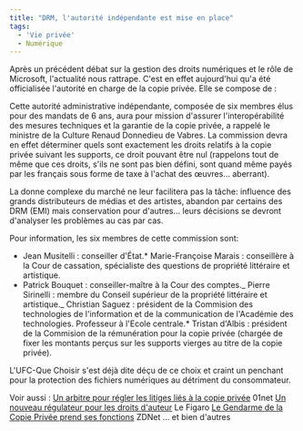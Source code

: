 ```yaml
---
title: "DRM, l'autorité indépendante est mise en place"
tags:
  - 'Vie privée'
  - Numérique
---
```


Après un précédent débat sur la gestion des droits numériques et le rôle de
Microsoft, l'actualité nous rattrape. C'est en effet aujourd'hui qu'a été
officialisée l'autorité en charge de la copie privée. Elle se compose de&nbsp;:

Cette autorité administrative indépendante, composée de six membres élus pour
des mandats de 6 ans, aura pour mission d'assurer l'interopérabilité des mesures
techniques et la garantie de la copie privée, a rappelé le ministre de la
Culture Renaud Donnedieu de Vabres. La commission devra en effet déterminer
quels sont exactement les droits relatifs à la copie privée suivant les
supports, ce droit pouvant être nul (rappelons tout de même que ces droits,
s'ils ne sont pas bien défini, sont quand même payés par les français sous forme
de taxe à l'achat des œuvres… aberrant).

La donne complexe du marché ne leur facilitera pas la t&acirc;che: influence des
grands distributeurs de médias et des artistes, abandon par certains des DRM
(EMI) mais conservation pour d'autres… leurs décisions se devront d'analyser les
problèmes au cas par cas.

Pour information, les six membres de cette commission sont:

- Jean Musitelli&nbsp;: conseiller d'État.\* Marie-Françoise Marais&nbsp;:
  conseillère à la Cour de cassation, spécialiste des questions de propriété
  littéraire et artistique.
- Patrick Bouquet&nbsp;: conseiller-maître à la Cour des comptes._ Pierre
  Sirinelli&nbsp;: membre du Conseil supérieur de la propriété littéraire et
  artistique._ Christian Saguez&nbsp;: président de la Commision des
  technologies de l'information et de la communication de l'Académie des
  technologies. Professeur à l'Ecole centrale.\* Tristan d'Albis&nbsp;:
  président de la Commision de la rémunération pour la copie privée (chargée de
  fixer les montants perçus sur les supports vierges au titre de la copie
  privée).

L'UFC-Que Choisir s'est déjà dite déçu de ce choix et craint un penchant pour la
protection des fichiers numériques au détriment du consommateur.

Voir aussi&nbsp;:
[Un arbitre pour régler les litiges liés à la copie privée](http://www.01net.com/editorial/345814/un-arbitre-pour-regler-les-litiges-lies-a-la-copie-privee/)
01net
[Un nouveau régulateur pour les droits d'auteur](http://www.lefigaro.fr/medias/20070407.FIG000001150_un_nouveau_regulateur_pour_les_droits_d_auteur.html)
Le Figaro
[Le Gendarme de la Copie Privée prend ses fonctions](http://www.zdnet.fr/actualites/le-gendarme-de-la-copie-privee-prend-ses-fonctions-39368521.htm)
ZDNet … et bien d'autres
